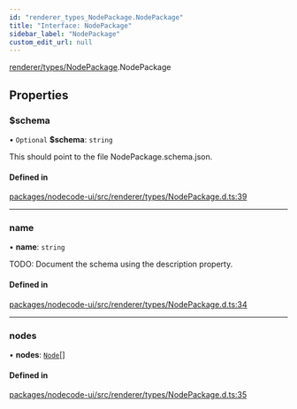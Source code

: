 ```yaml
---
id: "renderer_types_NodePackage.NodePackage"
title: "Interface: NodePackage"
sidebar_label: "NodePackage"
custom_edit_url: null
---
```


[renderer/types/NodePackage](../modules/renderer_types_NodePackage.md).NodePackage

## Properties

### $schema

• `Optional` **$schema**: `string`

This should point to the file NodePackage.schema.json.

#### Defined in

[packages/nodecode-ui/src/renderer/types/NodePackage.d.ts:39](https://github.com/bischoff-m/nodecode/blob/1978ab5/packages/nodecode-ui/src/renderer/types/NodePackage.d.ts#L39)

___

### name

• **name**: `string`

TODO: Document the schema using the description property.

#### Defined in

[packages/nodecode-ui/src/renderer/types/NodePackage.d.ts:34](https://github.com/bischoff-m/nodecode/blob/1978ab5/packages/nodecode-ui/src/renderer/types/NodePackage.d.ts#L34)

___

### nodes

• **nodes**: [`Node`](renderer_types_NodePackage.Node.md)[]

#### Defined in

[packages/nodecode-ui/src/renderer/types/NodePackage.d.ts:35](https://github.com/bischoff-m/nodecode/blob/1978ab5/packages/nodecode-ui/src/renderer/types/NodePackage.d.ts#L35)
